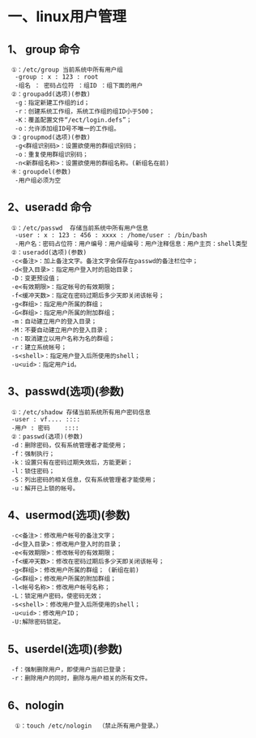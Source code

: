 # 一、linux用户管理

 ## 1、 group 命令 
     ①：/etc/group 当前系统中所有用户组
      -group : x : 123 : root
      -组名 ： 密码占位符 ：组ID ：组下面的用户
     ②：groupadd(选项)(参数) 
      -g：指定新建工作组的id；
      -r：创建系统工作组，系统工作组的组ID小于500；
      -K：覆盖配置文件“/ect/login.defs”；
      -o：允许添加组ID号不唯一的工作组。
     ③：groupmod(选项)(参数)
      -g<群组识别码>：设置欲使用的群组识别码；
      -o：重复使用群组识别码；
      -n<新群组名称>：设置欲使用的群组名称。(新组名在前)
     ④：groupdel(参数)
      -用户组必须为空
  ## 2、useradd 命令
     ①：/etc/passwd  存储当前系统中所有用户信息
      -user : x : 123 : 456 : xxxx : /home/user : /bin/bash
      -用户名：密码占位符：用户编号：用户组编号：用户注释信息：用户主页：shell类型
     ②：useradd(选项)(参数)
     -c<备注>：加上备注文字。备注文字会保存在passwd的备注栏位中；
     -d<登入目录>：指定用户登入时的启始目录；
     -D：变更预设值；
     -e<有效期限>：指定帐号的有效期限；
     -f<缓冲天数>：指定在密码过期后多少天即关闭该帐号；
     -g<群组>：指定用户所属的群组；
     -G<群组>：指定用户所属的附加群组；
     -m：自动建立用户的登入目录；
     -M：不要自动建立用户的登入目录；
     -n：取消建立以用户名称为名的群组；
     -r：建立系统帐号；
     -s<shell>：指定用户登入后所使用的shell；
     -u<uid>：指定用户id。
     
  ## 3、passwd(选项)(参数)
     ①：/etc/shadow 存储当前系统所有用户密码信息
     -user : vf.... ::::
     -用户 : 密码    ::::
     ②：passwd(选项)(参数)
     -d：删除密码，仅有系统管理者才能使用；
     -f：强制执行；
     -k：设置只有在密码过期失效后，方能更新；
     -l：锁住密码；
     -S：列出密码的相关信息，仅有系统管理者才能使用；
     -u：解开已上锁的帐号。
   ## 4、usermod(选项)(参数)
     -c<备注>：修改用户帐号的备注文字；
     -d<登入目录>：修改用户登入时的目录；
     -e<有效期限>：修改帐号的有效期限；
     -f<缓冲天数>：修改在密码过期后多少天即关闭该帐号；
     -g<群组>：修改用户所属的群组； (新组在前)
     -G<群组>；修改用户所属的附加群组；
     -l<帐号名称>：修改用户帐号名称；
     -L：锁定用户密码，使密码无效；
     -s<shell>：修改用户登入后所使用的shell；
     -u<uid>：修改用户ID；
     -U:解除密码锁定。
     
   ## 5、userdel(选项)(参数)
     -f：强制删除用户，即使用户当前已登录；
     -r：删除用户的同时，删除与用户相关的所有文件。
   ## 6、nologin
      ①：touch /etc/nologin  （禁止所有用户登录。）
    
